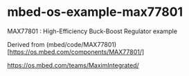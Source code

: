 # mbed-os-example-max77801
MAX77801 : High-Efficiency Buck-Boost Regulator example


Derived from (mbed/code/MAX77801)[https://os.mbed.com/components/MAX77801/]

https://os.mbed.com/teams/MaximIntegrated/
